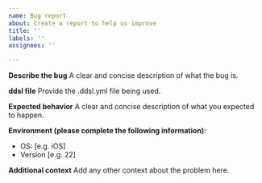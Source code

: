 ```yaml
---
name: Bug report
about: Create a report to help us improve
title: ''
labels: ''
assignees: ''

---
```


**Describe the bug**
A clear and concise description of what the bug is.

**ddsl file**
Provide the .ddsl.yml file being used.

**Expected behavior**
A clear and concise description of what you expected to happen.

**Environment (please complete the following information):**
 - OS: [e.g. iOS]
 - Version [e.g. 22]

**Additional context**
Add any other context about the problem here.
